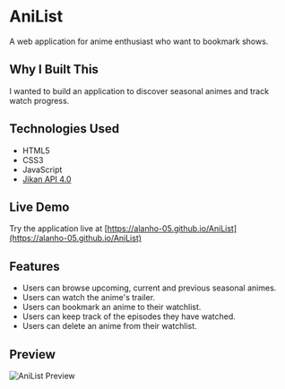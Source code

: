 # AniList

A web application for anime enthusiast who want to bookmark shows.

## Why I Built This

I wanted to build an application to discover seasonal animes and track watch progress.

## Technologies Used

- HTML5
- CSS3
- JavaScript
- [Jikan API 4.0](https://docs.api.jikan.moe/)

## Live Demo

Try the application live at [https://alanho-05.github.io/AniList](https://alanho-05.github.io/AniList)

## Features

- Users can browse upcoming, current and previous seasonal animes.
- Users can watch the anime's trailer.
- Users can bookmark an anime to their watchlist.
- Users can keep track of the episodes they have watched.
- Users can delete an anime from their watchlist.

## Preview

![AniList Preview](assets/preview.gif)
